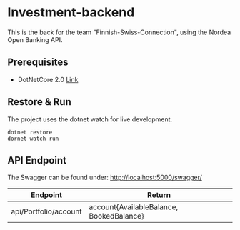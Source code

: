 # Investment-backend

This is the back for the team "Finnish-Swiss-Connection", using the Nordea Open Banking API.

## Prerequisites

- DotNetCore 2.0 [Link](https://www.microsoft.com/net/)

## Restore & Run
The project uses the dotnet watch for live development.

```
dotnet restore
dornet watch run
```

## API Endpoint

The Swagger can be found under: [http://localhost:5000/swagger/](http://localhost:5000/swagger/)

| Endpoint | Return |
|-|-|
|api/Portfolio/account| account{AvailableBalance, BookedBalance}|